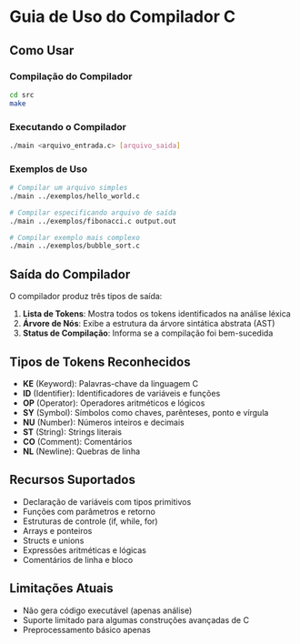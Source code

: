 # Guia de Uso do Compilador C

## Como Usar

### Compilação do Compilador
```bash
cd src
make
```

### Executando o Compilador
```bash
./main <arquivo_entrada.c> [arquivo_saida]
```

### Exemplos de Uso
```bash
# Compilar um arquivo simples
./main ../exemplos/hello_world.c

# Compilar especificando arquivo de saída
./main ../exemplos/fibonacci.c output.out

# Compilar exemplo mais complexo
./main ../exemplos/bubble_sort.c
```

## Saída do Compilador

O compilador produz três tipos de saída:

1. **Lista de Tokens**: Mostra todos os tokens identificados na análise léxica
2. **Árvore de Nós**: Exibe a estrutura da árvore sintática abstrata (AST)
3. **Status de Compilação**: Informa se a compilação foi bem-sucedida

## Tipos de Tokens Reconhecidos

- **KE** (Keyword): Palavras-chave da linguagem C
- **ID** (Identifier): Identificadores de variáveis e funções  
- **OP** (Operator): Operadores aritméticos e lógicos
- **SY** (Symbol): Símbolos como chaves, parênteses, ponto e vírgula
- **NU** (Number): Números inteiros e decimais
- **ST** (String): Strings literais
- **CO** (Comment): Comentários
- **NL** (Newline): Quebras de linha

## Recursos Suportados

- Declaração de variáveis com tipos primitivos
- Funções com parâmetros e retorno
- Estruturas de controle (if, while, for)
- Arrays e ponteiros
- Structs e unions
- Expressões aritméticas e lógicas
- Comentários de linha e bloco

## Limitações Atuais

- Não gera código executável (apenas análise)
- Suporte limitado para algumas construções avançadas de C
- Preprocessamento básico apenas
